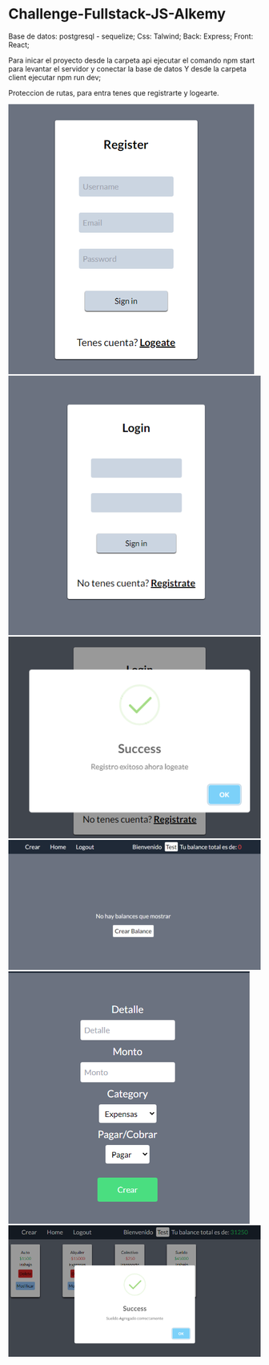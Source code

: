# Challenge-Fullstack-JS-Alkemy

Base de datos: postgresql - sequelize;
Css: Talwind;
Back: Express;
Front: React;

Para inicar el proyecto desde la carpeta api ejecutar el comando npm start para levantar el servidor y conectar la base de datos
Y desde la carpeta client ejecutar npm run dev;

Proteccion de rutas, para entra tenes que registrarte y logearte.

![preview img](/preview.png)
![preview img](/preview2.png)
![preview img](/preview3.png)
![preview img](/preview4.png)
![preview img](/preview5.png)
![preview img](/preview6.png)